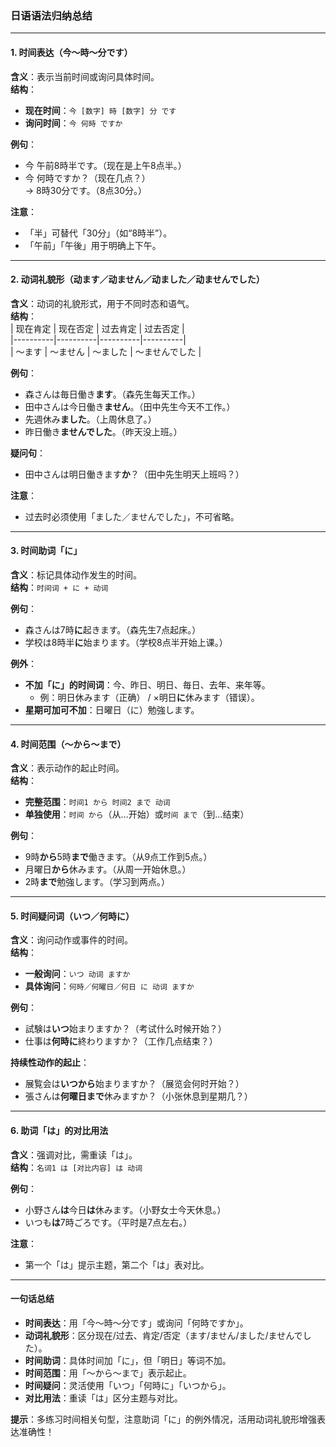 ### 日语语法归纳总结

---

#### **1. 时间表达（今～時～分です）**  
**含义**：表示当前时间或询问具体时间。  
**结构**：  
- **现在时间**：`今 [数字] 時 [数字] 分 です`  
- **询问时间**：`今 何時 ですか`  

**例句**：  
- 今 午前8時半です。（现在是上午8点半。）  
- 今 何時ですか？（现在几点？）  
  → 8時30分です。（8点30分。）  

**注意**：  
- 「半」可替代「30分」（如“8時半”）。  
- 「午前」「午後」用于明确上下午。  

---

#### **2. 动词礼貌形（动ます／动ません／动ました／动ませんでした）**  
**含义**：动词的礼貌形式，用于不同时态和语气。  
**结构**：  
| 现在肯定 | 现在否定 | 过去肯定 | 过去否定 |  
|----------|----------|----------|----------|  
| ～ます   | ～ません | ～ました | ～ませんでした |  

**例句**：  
- 森さんは毎日働き**ます**。（森先生每天工作。）  
- 田中さんは今日働き**ません**。（田中先生今天不工作。）  
- 先週休み**ました**。（上周休息了。）  
- 昨日働き**ませんでした**。（昨天没上班。）  

**疑问句**：  
- 田中さんは明日働きます**か**？（田中先生明天上班吗？）  

**注意**：  
- 过去时必须使用「ました／ませんでした」，不可省略。  

---

#### **3. 时间助词「に」**  
**含义**：标记具体动作发生的时间。  
**结构**：`时间词 + に + 动词`  

**例句**：  
- 森さんは7時**に**起きます。（森先生7点起床。）  
- 学校は8時半**に**始まります。（学校8点半开始上课。）  

**例外**：  
- **不加「に」的时间词**：今、昨日、明日、毎日、去年、来年等。  
  - 例：明日休みます（正确） / ×明日**に**休みます（错误）。  
- **星期可加可不加**：日曜日（に）勉強します。  

---

#### **4. 时间范围（～から～まで）**  
**含义**：表示动作的起止时间。  
**结构**：  
- **完整范围**：`时间1 から 时间2 まで 动词`  
- **单独使用**：`时间 から`（从…开始）或`时间 まで`（到…结束）  

**例句**：  
- 9時**から**5時**まで**働きます。（从9点工作到5点。）  
- 月曜日**から**休みます。（从周一开始休息。）  
- 2時**まで**勉強します。（学习到两点。）  

---

#### **5. 时间疑问词（いつ／何時に）**  
**含义**：询问动作或事件的时间。  
**结构**：  
- **一般询问**：`いつ 动词 ますか`  
- **具体询问**：`何時／何曜日／何日 に 动词 ますか`  

**例句**：  
- 試験は**いつ**始まりますか？（考试什么时候开始？）  
- 仕事は**何時に**終わりますか？（工作几点结束？）  

**持续性动作的起止**：  
- 展覧会は**いつから**始まりますか？（展览会何时开始？）  
- 張さんは**何曜日まで**休みますか？（小张休息到星期几？）  

---

#### **6. 助词「は」的对比用法**  
**含义**：强调对比，需重读「は」。  
**结构**：`名词1 は [对比内容] は 动词`  

**例句**：  
- 小野さん**は**今日**は**休みます。（小野女士今天休息。）  
- いつも**は**7時ごろです。（平时是7点左右。）  

**注意**：  
- 第一个「は」提示主题，第二个「は」表对比。  

---

#### **一句话总结**  
- **时间表达**：用「今～時～分です」或询问「何時ですか」。  
- **动词礼貌形**：区分现在/过去、肯定/否定（ます/ません/ました/ませんでした）。  
- **时间助词**：具体时间加「に」，但「明日」等词不加。  
- **时间范围**：用「～から～まで」表示起止。  
- **时间疑问**：灵活使用「いつ」「何時に」「いつから」。  
- **对比用法**：重读「は」区分主题与对比。  

**提示**：多练习时间相关句型，注意助词「に」的例外情况，活用动词礼貌形增强表达准确性！
